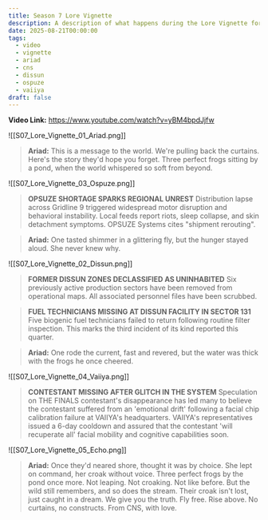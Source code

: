 ```yaml
---
title: Season 7 Lore Vignette
description: A description of what happens during the Lore Vignette for Season 7 of THE FINALS.
date: 2025-08-21T00:00:00
tags:
  - video
  - vignette
  - ariad
  - cns
  - dissun
  - ospuze
  - vaiiya
draft: false
---
```

**Video Link:** https://www.youtube.com/watch?v=yBM4bpdJjfw

![[S07_Lore_Vignette_01_Ariad.png]]

>**Ariad:** This is a message to the world. We're pulling back the curtains. Here's the story they'd hope you forget. Three perfect frogs sitting by a pond, when the world whispered so soft from beyond.

![[S07_Lore_Vignette_03_Ospuze.png]]

>**OPSUZE SHORTAGE SPARKS REGIONAL UNREST**
>Distribution lapse across Gridline 9 triggered widespread motor disruption and behavioral instability. Local feeds report riots, sleep collapse, and skin detachment symptoms. OPSUZE Systems cites "shipment rerouting".

>**Ariad:** One tasted shimmer in a glittering fly, but the hunger stayed aloud. She never knew why.

![[S07_Lore_Vignette_02_Dissun.png]]

>**FORMER DISSUN ZONES DECLASSIFIED AS UNINHABITED**
>Six previously active production sectors have been removed from operational maps. All associated personnel files have been scrubbed.

> **FUEL TECHNICIANS MISSING AT DISSUN FACILITY IN SECTOR 131**
> Five biogenic fuel technicians failed to return following routine filter inspection. This marks the third incident of its kind reported this quarter.

>**Ariad:** One rode the current, fast and revered, but the water was thick with the frogs he once cheered.

![[S07_Lore_Vignette_04_Vaiiya.png]]

> **CONTESTANT MISSING AFTER GLITCH IN THE SYSTEM**
> Speculation on THE FINALS contestant's disappearance has led many to believe the contestant suffered from an 'emotional drift' following a facial chip calibration failure at VAIIYA's headquarters. VAIIYA's representatives issued a 6-day cooldown and assured that the contestant 'will recuperate all' facial mobility and cognitive capabilities soon.

![[S07_Lore_Vignette_05_Echo.png]]

>**Ariad:** Once they'd neared shore, thought it was by choice. She lept on command, her croak without voice. Three perfect frogs by the pond once more. Not leaping. Not croaking. Not like before. But the wild still remembers, and so does the stream. Their croak isn't lost, just caught in a dream. We give you the truth. Fly free. Rise above. No curtains, no constructs. From CNS, with love.